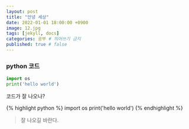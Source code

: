 ```yaml
---
layout: post
title: "안녕 세상"
date: 2022-01-01 18:00:00 +0900
image: 12.jpg
tags: [jekyll, docs]
categories: 공부 # 띄어쓰기 금지
published: true # false
---
```


### python 코드

```python
import os
print('hello world') 
```
코드가 잘 나오나?

{% highlight python %}
import os
print('hello world') 
{% endhighlight %}

> 잘 나오길 바란다.

